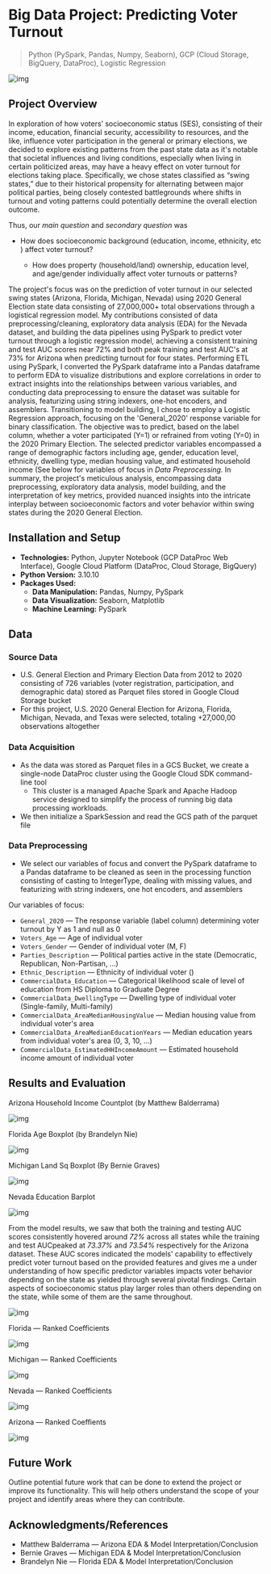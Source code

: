 # Big Data Project: Predicting Voter Turnout

> Python (PySpark, Pandas, Numpy, Seaborn), GCP (Cloud Storage, BigQuery, DataProc), Logistic Regression

<!--
![GitHub release (latest by date including pre-releases)](https://img.shields.io/github/v/release/pragyy/datascience-readme-template?include_prereleases)
![GitHub last commit](https://img.shields.io/github/last-commit/pragyy/datascience-readme-template)
![GitHub pull requests](https://img.shields.io/github/issues-pr/pragyy/datascience-readme-template)
![GitHub](https://img.shields.io/github/license/pragyy/datascience-readme-template)
![contributors](https://img.shields.io/github/contributors/pragyy/datascience-readme-template) 
![codesize](https://img.shields.io/github/languages/code-size/pragyy/datascience-readme-template) 
-->

![img](https://github.com/bche3/Swinging-The-Vote/blob/main/img/project-thumbnail.jpg)

## Project Overview

In exploration of how voters’ socioeconomic status (SES), consisting of their income, education, financial security, accessibility to resources, and the like, influence voter participation in the general or primary elections, we decided to explore existing patterns from the past state data as it's notable that societal influences and living conditions, especially when living in certain politicized areas, may have a heavy effect on voter turnout for elections taking place. Specifically, we chose states classified as “swing states,” due to their historical propensity for alternating between major political parties, being closely contested battlegrounds where shifts in turnout and voting patterns could potentially determine the overall election outcome.

Thus, our *main question* and *secondary question* was
- How does socioeconomic background (education, income, ethnicity, etc ) affect voter turnout?
  
  - How does property (household/land) ownership, education level, and age/gender individually affect voter turnouts or patterns?

The project's focus was on the prediction of voter turnout in our selected swing states (Arizona, Florida, Michigan, Nevada) using 2020 General Election state data consisting of 27,000,000+ total observations through a logistical regression model. My contributions consisted of data preprocessing/cleaning, exploratory data analysis (EDA) for the Nevada dataset, and building the data pipelines using PySpark to predict voter turnout through a logistic regression model, achieving a consistent training and test AUC scores near 72% and both peak training and test AUC's at 73% for Arizona when predicting turnout for four states. Performing ETL using PySpark, I converted the PySpark dataframe into a Pandas dataframe to perform EDA to visualize distributions and explore correlations in order to extract insights into the relationships between various variables, and conducting data preprocessing to ensure the dataset was suitable for analysis, featurizing using string indexers, one-hot encoders, and assemblers. Transitioning to model building, I chose to employ a Logistic Regression approach, focusing on the 'General_2020' response variable for binary classification. The objective was to predict, based on the label column, whether a voter participated (Y=1) or refrained from voting (Y=0) in the 2020 Primary Election. The selected predictor variables encompassed a range of demographic factors including age, gender, education level, ethnicity, dwelling type, median housing value, and estimated household income (See below for variables of focus in *Data Preprocessing*. In summary, the project's meticulous analysis, encompassing data preprocessing, exploratory data analysis, model building, and the interpretation of key metrics, provided nuanced insights into the intricate interplay between socioeconomic factors and voter behavior within swing states during the 2020 General Election.


## Installation and Setup
- **Technologies:**  Python, Jupyter Notebook (GCP DataProc Web Interface), Google Cloud Platform (DataProc, Cloud Storage, BigQuery)
- **Python Version:** 3.10.10
- **Packages Used:**
  - **Data Manipulation:** Pandas, Numpy, PySpark
  - **Data Visualization:** Seaborn, Matplotlib
  - **Machine Learning:** PySpark
<!-- - **General Purpose:** General purpose packages like `urllib, os, request`, and many more. -->


## Data

### Source Data
- U.S. General Election and Primary Election Data from 2012 to 2020 consisting of 726 variables (voter registration, participation, and demographic data) stored as Parquet files stored in Google Cloud Storage bucket
- For this project, U.S. 2020 General Election for Arizona, Florida, Michigan, Nevada, and Texas were selected, totaling +27,000,00 observations altogether

### Data Acquisition
- As the data was stored as Parquet files in a GCS Bucket, we create a single-node DataProc cluster using the Google Cloud SDK command-line tool
  - This cluster is a managed Apache Spark and Apache Hadoop service designed to simplify the process of running big data processing workloads.
- We then initialize a SparkSession and read the GCS path of the parquet file

### Data Preprocessing

- We select our variables of focus and convert the PySpark dataframe to a Pandas dataframe to be cleaned as seen in the processing function consisting of casting to IntegerType, dealing with missing values, and featurizing with string indexers, one hot encoders, and assemblers

Our variables of focus:

- `General_2020` — The response variable (label column) determining voter turnout by Y as 1 and null as 0
- `Voters_Age` — Age of individual voter
- `Voters_Gender` — Gender of individual voter (M, F)
- `Parties_Description` — Political parties active in the state (Democratic, Republican, Non-Partisan, ...)
- `Ethnic_Description` — Ethnicity of individual voter ()
- `CommercialData_Education` — Categorical likelihood scale of level of education from HS Diploma to Graduate Degree
- `CommercialData_DwellingType` — Dwelling type of individual voter (Single-family, Multi-family)
- `CommercialData_AreaMedianHousingValue` — Median housing value from individual voter's area
- `CommercialData_AreaMedianEducationYears` — Median education years from individual voter's area (0, 3, 10, ...)
- `CommercialData_EstimatedHHIncomeAmount` — Estimated household income amount of individual voter

## Results and Evaluation
Arizona Household Income Countplot (by Matthew Balderrama)

![img](https://github.com/bche3/Big-Data-Project-Voter-Turnout-Prediction/blob/main/img/az-HHincome-countplot.png)

Florida Age Boxplot (by Brandelyn Nie)

![img](https://github.com/bche3/Big-Data-Project-Voter-Turnout-Prediction/blob/main/img/fl-age-boxplot.png)

Michigan Land Sq Boxplot (By Bernie Graves)

![img](https://github.com/bche3/Big-Data-Project-Voter-Turnout-Prediction/blob/main/img/mi-land-boxplot.png)

Nevada Education Barplot

![img](https://github.com/bche3/Big-Data-Project-Voter-Turnout-Prediction/blob/main/img/edu-barplot.png)

From the model results, we saw that both the training and testing AUC scores consistently hovered around *72%* across all states while the training and test AUCpeaked at *73.37%* and *73.54%* respectively for the Arizona dataset. These AUC scores indicated the models' capability to effectively predict voter turnout based on the provided features and gives me a under understanding of how specific predictor variables  impacts voter behavior depending on the state as yielded through several pivotal findings. Certain aspects of socioeconomic status play larger roles than others depending on the state, while some of them are the same throughout. 

![img](https://github.com/bche3/Big-Data-Project-Voter-Turnout-Prediction/blob/main/img/auc-scores.png)

Florida — Ranked Coefficients

![img](https://github.com/bche3/Big-Data-Project-Voter-Turnout-Prediction/blob/main/img/fl-ranking.png)

Michigan — Ranked Coefficients

![img](https://github.com/bche3/Big-Data-Project-Voter-Turnout-Prediction/blob/main/img/mi-ranking.png)

Nevada — Ranked Coefficients 

![img](https://github.com/bche3/Big-Data-Project-Voter-Turnout-Prediction/blob/main/img/nv-ranking.png)

Arizona — Ranked Coeffients

![img](https://github.com/bche3/Big-Data-Project-Voter-Turnout-Prediction/blob/main/img/az-ranking.png)


## Future Work
Outline potential future work that can be done to extend the project or improve its functionality. This will help others understand the scope of your project and identify areas where they can contribute.

## Acknowledgments/References
- Matthew Balderrama —  Arizona EDA & Model Interpretation/Conclusion
- Bernie Graves      —  Michigan EDA & Model Interpretation/Conclusion
- Brandelyn Nie      —  Florida EDA & Model Interpretation/Conclusion

<!--
## Code structure
Explain the code structure and how it is organized, including any significant files and their purposes. This will help others understand how to navigate your project and find specific components. 

Here is the basic suggested skeleton for your data science repo (you can structure your repository as needed ):

```bash
├── data
│   ├── data1.csv
│   ├── data2.csv
│   ├── cleanedData
│       ├── cleaneddata1.csv
|       └── cleaneddata2.csv
├── data_acquisition.py
├── data_preprocessing.ipynb
├── data_analysis.ipynb
├── data_modelling.ipynb
├── Img
│   ├── img1.png
│   └── Headerheader.jpg
├── LICENSE
├── README.md
└── .gitignore
```
-->

